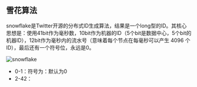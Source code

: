 ## 雪花算法
snowflake是Twitter开源的分布式ID生成算法，结果是一个long型的ID。其核心思想是：使用41bit作为毫秒数，10bit作为机器的ID（5个bit是数据中心，5个bit的机器ID），12bit作为毫秒内的流水号（意味着每个节点在每毫秒可以产生 4096 个 ID），最后还有一个符号位，永远是0。

![snowflake](/Users/chenyuan/Documents/project/collect/Leanning/Leanning-utils/src/main/resources/img/snowflake.png)


- 0-1：符号为：默认为0
- 2-42：

